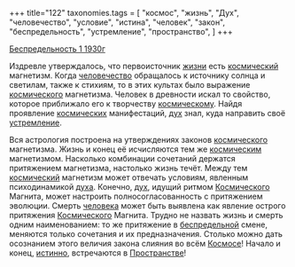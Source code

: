 +++
title="122"
taxonomies.tags = [
 "космос",
 "жизнь",
 "Дух",
 "человечество",
 "условие",
 "истина",
 "человек",
 "закон",
 "беспредельность",
 "устремление",
 "пространство",
]
+++

[Беспредельность 1 1930г](/agni/1930)

Издревле утверждалось, что первоисточник [жизни](/tags/жизнь) есть [космический](/tags/космос) магнетизм. Когда [человечество](/tags/человечество) обращалось к источнику солнца и светилам, также к стихиям, то в этих культах было выражение [космического](/tags/космос) магнетизма. Человек в древности искал то свойство, которое приближало его к творчеству [космическому](/tags/космос). Найдя проявление [космических](/tags/космос) манифестаций, [дух](/tags/Дух) знал, куда направить своё [устремление](/tags/устремление).   

Вся астрология построена на утверждениях законов [космического](/tags/космос) магнетизма. Жизнь и конец её исчисляются тем же [космическим](/tags/космос) магнетизмом. Насколько комбинации сочетаний держатся притяжением магнетизма, настолько жизнь течёт. Между тем [космический](/tags/космос) магнетизм может отвечать условиям, явленным психодинамикой [духа](/tags/Дух). Конечно, [дух](/tags/Дух), идущий ритмом [Космического](/tags/космос) Магнита, может настроить полносогласованность с притяжением эволюции. Смерть [человека](/tags/человек) может быть выявлена как явление острого притяжения [Космического](/tags/космос) Магнита. Трудно не назвать жизнь и смерть одним наименованием: то же притяжение в [беспредельной](/tags/беспредельность) смене, меняются только сочетания и их предназначения. Столько можно дать осознанием этого величия закона слияния во всём [Космосе](/tags/космос)! Начало и конец, [истинно](/tags/истина), встречаются в [Пространстве](/tags/пространство)!